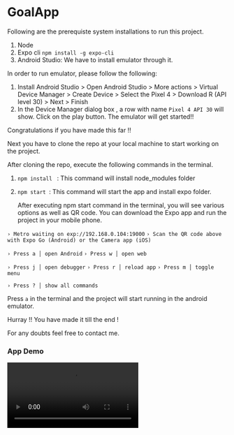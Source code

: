 # GoalApp

Following are the prerequiste system installations to run this project.

1. Node
2. Expo cli 
    `npm install -g expo-cli`
3. Android Studio: We have to install emulator through it. 

In order to run emulator, please follow the following:

1. Install  Android Studio > Open Android Studio > More actions > Virtual Device Manager > Create Device > Select the Pixel 4 > Download R (API level 30) > Next > Finish
2. In the Device Manager dialog box , a row with name `Pixel 4 API 30` will show. Click on the play button. The emulator will get started!! 

Congratulations if you have made this far !!

Next you have to clone the repo at your local machine to start working on the project.

After cloning the repo, execute the following commands in the terminal.

1. `npm install ` : This command will install node_modules folder 
2. `npm start `: This command will start the app and install expo folder.
   
   After executing npm start command in the terminal, you will see various options as well as QR code. You can download the Expo app and run the project in your mobile phone.

`› Metro waiting on exp://192.168.0.104:19000`
`› Scan the QR code above with Expo Go (Android) or the Camera app (iOS)`

`› Press a │ open Android`
`› Press w │ open web`

`› Press j │ open debugger`
`› Press r │ reload app`
`› Press m │ toggle menu`

`› Press ? │ show all commands`

Press `a` in the terminal and the project will start running in the android emulator. 

Hurray !! You have made it till the end !

For any doubts feel free to contact me.

### App Demo

![Alt text](https://github.com/PiyushSharma99/MiniGame/blob/master/media/AppTest.webm)


